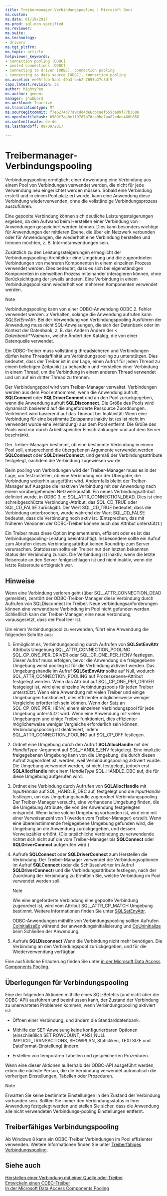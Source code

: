 ```yaml
---
title: Treibermanager-Verbindungspooling | Microsoft Docs
ms.custom: 
ms.date: 01/19/2017
ms.prod: sql-non-specified
ms.reviewer: 
ms.suite: 
ms.technology:
- drivers
ms.tgt_pltfrm: 
ms.topic: article
helpviewer_keywords:
- connection pooling [ODBC]
- pooled connections [ODBC]
- connecting to driver [ODBC], connection pooling
- connecting to data source [ODBC], connection pooling
ms.assetid: ee95ffdb-5aa1-49a3-beb2-7695b27c3df9
caps.latest.revision: 32
author: MightyPen
ms.author: genemi
manager: jhubbard
ms.workload: Inactive
ms.translationtype: MT
ms.sourcegitcommit: f7e6274d77a9cdd4de6cbcaef559ca99f77b3608
ms.openlocfilehash: b589f7aa0e110767b7dca9be7aa82edee486b058
ms.contentlocale: de-de
ms.lasthandoff: 09/09/2017

---
```

# <a name="driver-manager-connection-pooling"></a>Treibermanager-Verbindungspooling
Verbindungspooling ermöglicht einer Anwendung eine Verbindung aus einem Pool von Verbindungen verwendet werden, die nicht für jede Verwendung neu eingerichtet werden müssen. Sobald eine Verbindung erstellt und in einem Pool platziert wurde, kann eine Anwendung diese Verbindung wiederverwenden, ohne die vollständige Verbindungsprozess auszuführen.  
  
 Eine gepoolte Verbindung können sich deutliche Leistungssteigerungen ergeben, da den Aufwand beim Herstellen einer Verbindung von Anwendungen gespeichert werden können. Dies kann besonders wichtige für Anwendungen der mittleren Ebene, die über ein Netzwerk verbunden oder für Anwendungen, die wiederholt eine Verbindung herstellen und trennen möchten, z. B. Internetanwendungen sein.  
  
 Zusätzlich zu den Leistungssteigerungen ermöglicht der Verbindungspooling-Architektur eine Umgebung und die zugeordneten Verbindungen von mehreren Komponenten in einem einzelnen Prozess verwendet werden. Dies bedeutet, dass es sich bei eigenständigen Komponenten in demselben Prozess miteinander interagieren können, ohne Berücksichtigung der jeweils anderen. Eine Verbindung in einem Verbindungspool kann wiederholt von mehreren Komponenten verwendet werden.  
  
> [!NOTE]  
>  Verbindungspooling kann von einer ODBC-Anwendung ODBC 2. Fehler verwendet werden. *x* Verhalten, solange die Anwendung aufrufen kann *SQLSetEnvAttr*. Bei der Verwendung von Verbindungspooling Ausführen der Anwendung muss nicht SQL-Anweisungen, die sich der Datenbank oder im Kontext der Datenbank, z. B. das Ändern Ändern der \< *Datenbank**Namen*>, welche Ändert den Katalog, die von einer Datenquelle verwendet.  
  
 Ein ODBC-Treiber muss vollständig threadsicheren und Verbindungen dürfen keine Threadaffinität um Verbindungspooling zu unterstützen. Dies bedeutet, dass der Treiber ist in der Lage, einen Aufruf für jeden Thread zu einem beliebigen Zeitpunkt zu behandeln und Herstellen einer Verbindung in einem Thread, um die Verbindung in einem anderen Thread verwendet und um auf ein dritter Thread zu trennen.  
  
 Der Verbindungspool wird vom Treiber-Manager verwaltet. Verbindungen werden aus dem Pool entnommen, wenn die Anwendung aufruft, **SQLConnect** oder **SQLDriverConnect** und an den Pool zurückgegeben, wenn die Anwendung aufruft **SQLDisconnect**. Die Größe des Pools wird dynamisch basierend auf die angeforderte Ressource Zuordnungen. Verkleinert wird basierend auf das Timeout bei Inaktivität: Wenn eine Verbindung für eine bestimmte Zeitspanne inaktiv ist (es ist nicht im verwendet wurde eine Verbindung) aus dem Pool entfernt. Die Größe des Pools wird nur durch Arbeitsspeicher Einschränkungen und auf dem Server beschränkt.  
  
 Der Treiber-Manager bestimmt, ob eine bestimmte Verbindung in einem Pool soll, entsprechend die übergebenen Argumente verwendet werden **SQLConnect** oder **SQLDriverConnect**, und gemäß der Verbindungsattribute festgelegt, nachdem die Verbindung zugewiesen wurde.  
  
 Beim pooling von Verbindungen wird der Treiber-Manager muss es in der Lage, um festzustellen, ob eine Verbindung vor der Übergabe, die Verbindung weiterhin ausgeführt wird. Andernfalls bleibt der Treiber-Manager auf Ausgabe die inaktiven Verbindung mit der Anwendung nach einem vorübergehenden Netzwerkausfall. Ein neues Verbindungsattribut definiert wurde, in ODBC 3.*.x*: SQL_ATTR_CONNECTION_DEAD. Dies ist eine schreibgeschützte Verbindung-Attribut, das SQL_CD_TRUE oder SQL_CD_FALSE zurückgibt. Der Wert SQL_CD_TRUE bedeutet, dass die Verbindung unterbrochen, wurde während der Wert SQL_CD_FALSE bedeutet, dass die Verbindung noch aktiv ist. (Entsprechen, das mit früheren Versionen der ODBC-Treiber können auch das Attribut unterstützt.)  
  
 Ein Treiber muss diese Option implementieren, effizient oder es ist das Verbindungspooling-Leistung beeinträchtigt. Insbesondere sollte ein Aufruf zum Abrufen dieses Verbindungsattribut keinen Roundtrip zum Server verursachen. Stattdessen sollte ein Treiber nur den letzten bekannten Status der Verbindung zurück. Die Verbindung ist inaktiv, wenn die letzte Reiseroute an den Server fehlgeschlagen ist und nicht inaktiv, wenn die letzte Reiseroute erfolgreich war.  
  
## <a name="remarks"></a>Hinweise  
 Wenn eine Verbindung verloren geht (über SQL_ATTR_CONNECTION_DEAD gemeldet), zerstört der ODBC-Treiber-Manager diese Verbindung durch Aufrufen von SQLDisconnect im Treiber. Neue verbindungsanforderungen können eine verwendbare Verbindung im Pool nicht gefunden werden. Schließlich kann der Treiber-Manager, eine neue Verbindung, vorausgesetzt, dass der Pool leer ist.  
  
 Um einem Verbindungspool zu verwenden, führt eine Anwendung die folgenden Schritte aus:  
  
1.  Ermöglicht es, Verbindungspooling durch Aufrufen von **SQLSetEnvAttr** Attributs Umgebung SQL_ATTR_CONNECTION_POOLING SQL_CP_ONE_PER_DRIVER oder SQL_CP_ONE_PER_HENV festlegen. Dieser Aufruf muss erfolgen, bevor die Anwendung die freigegebene Umgebung weist pooling ist für die Verbindung aktiviert werden. Das Umgebungshandle im Aufruf **SQLSetEnvAttr** sollte auf Null, wodurch SQL_ATTR_CONNECTION_POOLING auf Prozessebene-Attribut festgelegt werden. Wenn das Attribut auf SQL_CP_ONE_PER_DRIVER festgelegt ist, wird eine einzelne Verbindungspools für jeden Treiber unterstützt. Wenn eine Anwendung mit vielen Treiber und einige Umgebungen funktioniert, dies effizienter möglicherweise weniger Vergleiche erforderlich sein können. Wenn der Satz an SQL_CP_ONE_PER_HENV, einem einzelnen Verbindungspool für jede Umgebung unterstützt wird. Wenn eine Anwendung mit vielen Umgebungen und einige Treiber funktioniert, dies effizienter möglicherweise weniger Vergleiche erforderlich sein können. Verbindungspooling ist deaktiviert, indem SQL_ATTR_CONNECTION_POOLING auf SQL_CP_OFF festlegen.  
  
2.  Ordnet eine Umgebung durch den Aufruf **SQLAllocHandle** mit der *HandleType* -Argument auf SQL_HANDLE_ENV festgelegt. Eine implizite freigegebenen Umgebung kann von die Umgebung, die durch diesen Aufruf zugeordnet ist, werden, weil Verbindungspooling aktiviert wurde. Die Umgebung verwendet werden, ist nicht festgelegt, jedoch erst **SQLAllocHandle** mit einem *HandleType* SQL_HANDLE_DBC auf, die für diese Umgebung aufgerufen wird.  
  
3.  Ordnet eine Verbindung durch Aufrufen von **SQLAllocHandle** mit *InputHandle* auf SQL_HANDLE_DBC auf, festgelegt und die *InputHandle* festlegen, um das Umgebungshandle zugeordnet Verbindungspooling. Der Treiber-Manager versucht, eine vorhandene Umgebung finden, die die Umgebung Attribute, die von der Anwendung festgelegten entspricht. Wenn keine solche Umgebung vorhanden ist, wird eine mit einer Verweisanzahl von 1 (werden vom Treiber-Manager) erstellt. Wenn eine übereinstimmende freigegebene Umgebung gefunden wird, die Umgebung an die Anwendung zurückgegeben, und dessen Verweiszähler erhöht. (Die tatsächliche Verbindung zu verwendende richtet sich nicht auf die vom Treiber-Manager bis **SQLConnect** oder **SQLDriverConnect** aufgerufen wird.)  
  
4.  Aufrufe **SQLConnect** oder **SQLDriverConnect** zum Herstellen die Verbindung. Der Treiber-Manager verwendet die Verbindungsoptionen im Aufruf **SQLConnect** (oder die Schlüsselwörter im Aufruf **SQLDriverConnect**) und die Verbindungsattribute festlegen, nach der Zuordnung der Verbindung zu Ermitteln Sie, welche Verbindung im Pool verwendet werden soll.  
  
    > [!NOTE]  
    >  Wie eine angeforderte Verbindung eine gepoolte Verbindung zugeordnet ist, wird vom Attribut SQL_ATTR_CP_MATCH Umgebung bestimmt. Weitere Informationen finden Sie unter [SQLSetEnvAttr](../../../odbc/reference/syntax/sqlsetenvattr-function.md).  
  
     ODBC-Anwendungen mithilfe von Verbindungspooling sollten Aufrufen [CoInitializeEx](http://go.microsoft.com/fwlink/?LinkID=116307) während der anwendungsinitialisierung und [CoUninitialize](http://go.microsoft.com/fwlink/?LinkId=116310) beim Schließen der Anwendung.  
  
5.  Aufrufe **SQLDisconnect** Wenn die Verbindung nicht mehr benötigen. Die Verbindung an den Verbindungspool zurückgegeben, und für die Wiederverwendung verfügbar.  
  
 Eine ausführliche Erläuterung finden Sie unter [in der Microsoft Data Access Components Pooling](http://go.microsoft.com/fwlink/?LinkId=120776).  
  
## <a name="connection-pooling-considerations"></a>Überlegungen für Verbindungspooling  
 Eine der folgenden Aktionen mithilfe eines SQL-Befehls (und nicht über die ODBC-API) ausführen und beeinflussen kann, der Zustand der Verbindung zu unerwarteten Problemen kommen, wenn Verbindungspooling aktiviert ist:  
  
-   Öffnen einer Verbindung, und ändern die Standarddatenbank.  
  
-   Mithilfe der SET-Anweisung keine konfigurierbaren Optionen (einschließlich SET ROWCOUNT, ANSI_NULL IMPLICIT_TRANSACTIONS, SHOWPLAN, Statistiken, TEXTSIZE und DateFormat-Einstellung) ändern.  
  
-   Erstellen von temporären Tabellen und gespeicherten Prozeduren.  
  
 Wenn eine dieser Aktionen außerhalb der ODBC-API ausgeführt werden, erben die nächste Person, die die Verbindung verwendet automatisch die vorherigen Einstellungen, Tabellen oder Prozeduren.  
  
> [!NOTE]  
>  Erwarten Sie keine bestimmte Einstellungen in den Zustand der Verbindung vorhanden sein. Sollten Sie immer den Verbindungsstatus in Ihrer Anwendung festgelegt werden und stellen Sie sicher, dass die Anwendung alle nicht verwendeten Verbindungs-pooling Einstellungen entfernt.  
  
## <a name="driver-aware-connection-pooling"></a>Treiberfähiges Verbindungspooling  
 Ab Windows 8 kann ein ODBC-Treiber Verbindungen im Pool effizienter verwenden. Weitere Informationen finden Sie unter [Treiberfähiges Verbindungspooling](../../../odbc/reference/develop-app/driver-aware-connection-pooling.md).  
  
## <a name="see-also"></a>Siehe auch  
 [Herstellen einer Verbindung mit einer Quelle oder Treiber](../../../odbc/reference/develop-app/connecting-to-a-data-source-or-driver.md)   
 [Entwickeln einen ODBC-Treiber](../../../odbc/reference/develop-driver/developing-an-odbc-driver.md)   
 [In der Microsoft Data Access Components Pooling](http://go.microsoft.com/fwlink/?LinkId=120776)

